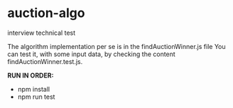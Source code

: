 # auction-algo
interview technical test

The algorithm implementation per se is in the findAuctionWinner.js file
You can test it, with some input data, by checking the content findAuctionWinner.test.js.

**RUN IN ORDER:**
- npm install
- npm run test
